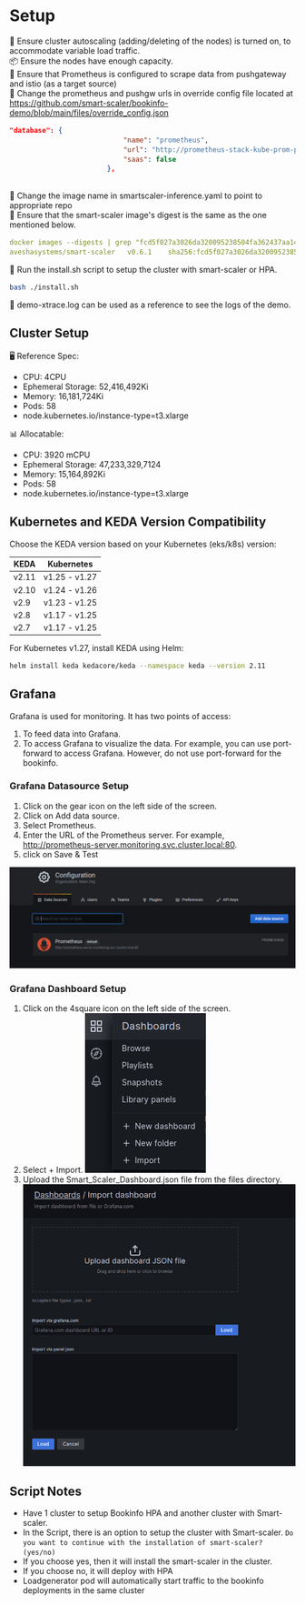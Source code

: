 # Setup

🚀 Ensure cluster autoscaling (adding/deleting of the nodes) is turned on, to accommodate variable load traffic.
<br>
📦 Ensure the nodes have enough capacity.
<br>
🎯 Ensure that Prometheus is configured to scrape data from pushgateway and istio (as a target source)
<br>
🔗 Change the prometheus and pushgw urls in override config file located at https://github.com/smart-scaler/bookinfo-demo/blob/main/files/override_config.json

```json
"database": {
                            "name": "prometheus",
                            "url": "http://prometheus-stack-kube-prom-prometheus.monitoring.svc.cluster.local:9090",
                            "saas": false
                        },
```

<br>
🔗 Change the image name in smartscaler-inference.yaml to point to appropriate repo

<br>
🔗 Ensure that the smart-scaler image's digest is the same as the one mentioned below.

```yaml
docker images --digests | grep "fcd5f027a3026da320095238504fa362437aa146f6b3618731c1ed224816ef9b"
aveshasystems/smart-scaler   v0.6.1    sha256:fcd5f027a3026da320095238504fa362437aa146f6b3618731c1ed224816ef9b   63f9d6629b3b   3 hours ago    5.49GB
```

🚀 Run the install.sh script to setup the cluster with smart-scaler or HPA.

```bash
bash ./install.sh
```

🔗 demo-xtrace.log can be used as a reference to see the logs of the demo.

## Cluster Setup

🖥️ Reference Spec:

- CPU: 4CPU
- Ephemeral Storage: 52,416,492Ki
- Memory: 16,181,724Ki
- Pods: 58
- node.kubernetes.io/instance-type=t3.xlarge

📊 Allocatable:

- CPU: 3920 mCPU
- Ephemeral Storage: 47,233,329,7124
- Memory: 15,164,892Ki
- Pods: 58
- node.kubernetes.io/instance-type=t3.xlarge

## Kubernetes and KEDA Version Compatibility

Choose the KEDA version based on your Kubernetes (eks/k8s) version:

| KEDA  | Kubernetes    |
| ----- | ------------- |
| v2.11 | v1.25 - v1.27 |
| v2.10 | v1.24 - v1.26 |
| v2.9  | v1.23 - v1.25 |
| v2.8  | v1.17 - v1.25 |
| v2.7  | v1.17 - v1.25 |

For Kubernetes v1.27, install KEDA using Helm:

```bash
helm install keda kedacore/keda --namespace keda --version 2.11
```

## Grafana

Grafana is used for monitoring. It has two points of access:

1. To feed data into Grafana.
2. To access Grafana to visualize the data.
   For example, you can use port-forward to access Grafana. However, do not use port-forward for the bookinfo.

### Grafana Datasource Setup

1. Click on the gear icon on the left side of the screen.
2. Click on Add data source.
3. Select Prometheus.
4. Enter the URL of the Prometheus server. For example, http://prometheus-server.monitoring.svc.cluster.local:80.
5. click on Save & Test

![Image Description](./files/add-data-source.png)

### Grafana Dashboard Setup

1. Click on the 4square icon on the left side of the screen.
2. Select + Import.
   ![Image Description](./files/import-dashboard.png)
3. Upload the Smart_Scaler_Dashboard.json file from the files directory.
   ![Image Description](./files/upload_dashboard.png)

## Script Notes

- Have 1 cluster to setup Bookinfo HPA and another cluster with Smart-scaler.
- In the Script, there is an option to setup the cluster with Smart-scaler.
  `Do you want to continue with the installation of smart-scaler? (yes/no)`
- If you choose yes, then it will install the smart-scaler in the cluster.
- If you choose no, it will deploy with HPA
- Loadgenerator pod will automatically start traffic to the bookinfo deployments in the same cluster
